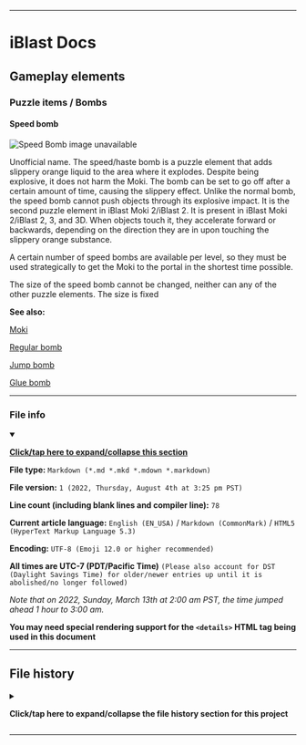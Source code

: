 
***

# iBlast Docs

## Gameplay elements

### Puzzle items / Bombs

#### Speed bomb

![Speed Bomb image unavailable](/)

Unofficial name. The speed/haste bomb is a puzzle element that adds slippery orange liquid to the area where it explodes. Despite being explosive, it does not harm the Moki. The bomb can be set to go off after a certain amount of time, causing the slippery effect. Unlike the normal bomb, the speed bomb cannot push objects through its explosive impact. It is the second puzzle element in iBlast Moki 2/iBlast 2. It is present in iBlast Moki 2/iBlast 2, 3, and 3D. When objects touch it, they accelerate forward or backwards, depending on the direction they are in upon touching the slippery orange substance.

A certain number of speed bombs are available per level, so they must be used strategically to get the Moki to the portal in the shortest time possible.

The size of the speed bomb cannot be changed, neither can any of the other puzzle elements. The size is fixed

**See also:**

[Moki](/Docs/Gameplay/Elements/Characters/Moki/)

[Regular bomb](/Docs/Gameplay/Elements/Puzzle-items/Bombs/Regular/)

[Jump bomb](/Docs/Gameplay/Elements/Puzzle-items/Bombs/Jump/)

[Glue bomb](/Docs/Gameplay/Elements/Puzzle-items/Bombs/Glue/)

***

### File info

<details open><summary><p lang="en"><b><u>Click/tap here to expand/collapse this section</u></b></p></summary>

**File type:** `Markdown (*.md *.mkd *.mdown *.markdown)`

**File version:** `1 (2022, Thursday, August 4th at 3:25 pm PST)`

**Line count (including blank lines and compiler line):** `78`

**Current article language:** `English (EN_USA)` / `Markdown (CommonMark)` / `HTML5 (HyperText Markup Language 5.3)`

**Encoding:** `UTF-8 (Emoji 12.0 or higher recommended)`

**All times are UTC-7 (PDT/Pacific Time)** `(Please also account for DST (Daylight Savings Time) for older/newer entries up until it is abolished/no longer followed)`

_Note that on 2022, Sunday, March 13th at 2:00 am PST, the time jumped ahead 1 hour to 3:00 am._

**You may need special rendering support for the `<details>` HTML tag being used in this document**

</details>

***

## File history

<details><summary><p lang="en"><b>Click/tap here to expand/collapse the file history section for this project</b></p></summary>

<details><summary><p lang="en"><b>Version 1 (2022, Thursday, August 4th at 3:25 pm PST)</b></p></summary>

**This version was made by:** [`@seanpm2001`](https://github.com/seanpm2001/)

> Changes:

- [x] Started the file
- [x] Added the title section
- [x] Added the `main` section
- [x] Added the `file info` section
- [x] Added the `file history` section
- [ ] No other changes in version 1

</details>

</details>

***

